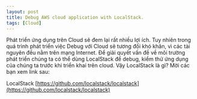 ```yaml
---
layout: post
title: Debug AWS cloud application with LocalStack.
tags: [Cloud]
---
```


Phát triển ứng dụng trên Cloud sẽ đem lại rất nhiều lợi ích. Tuy nhiên trong quá trình phát triển việc Debug với Cloud sẽ tương đối khó khăn, vì các tài nguyên
đều nằm trên mạng Internet. Để giải quyết vấn đề về môi trường phát triển chúng ta có thể dùng LocalStack để debug, kiểm thử ứng dụng của chúng ta trước khi triển 
khai trên cloud. Vậy LocalStack là gì? Mời các bạn xem link sau:

LocalStack [https://github.com/localstack/localstack](https://github.com/localstack/localstack)
